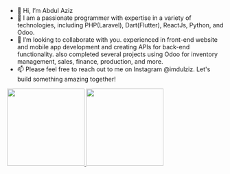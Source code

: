 - 👋 Hi, I’m Abdul Aziz
- 👀 I am a passionate programmer with expertise in a variety of technologies, including PHP(Laravel), Dart(Flutter), ReactJs, Python, and Odoo.
- 💞️ I’m looking to collaborate with you. experienced in front-end website and mobile app development and creating APIs for back-end functionality. also completed several projects using Odoo for inventory management, sales, finance, production, and more.
- 📫 Please feel free to reach out to me on Instagram @imdulziz. Let's build something amazing together!

<p align="left">
<a href="https://github.com/abdulaziz27">
  <img height="180em" src="https://github-readme-stats-eight-theta.vercel.app/api?username=abdulaziz27&show_icons=true&theme=algolia&include_all_commits=true&count_private=true"/>
  <img height="180em" src="https://github-readme-stats-eight-theta.vercel.app/api/top-langs/?username=abdulaziz27&layout=compact&langs_count=8&theme=algolia"/>
</a>
</p>

<!---
abdulaziz27/aboutme is a ✨ special ✨ repository because its `README.md` (this file) appears on your GitHub profile.
You can click the Preview link to take a look at your changes.
--->
